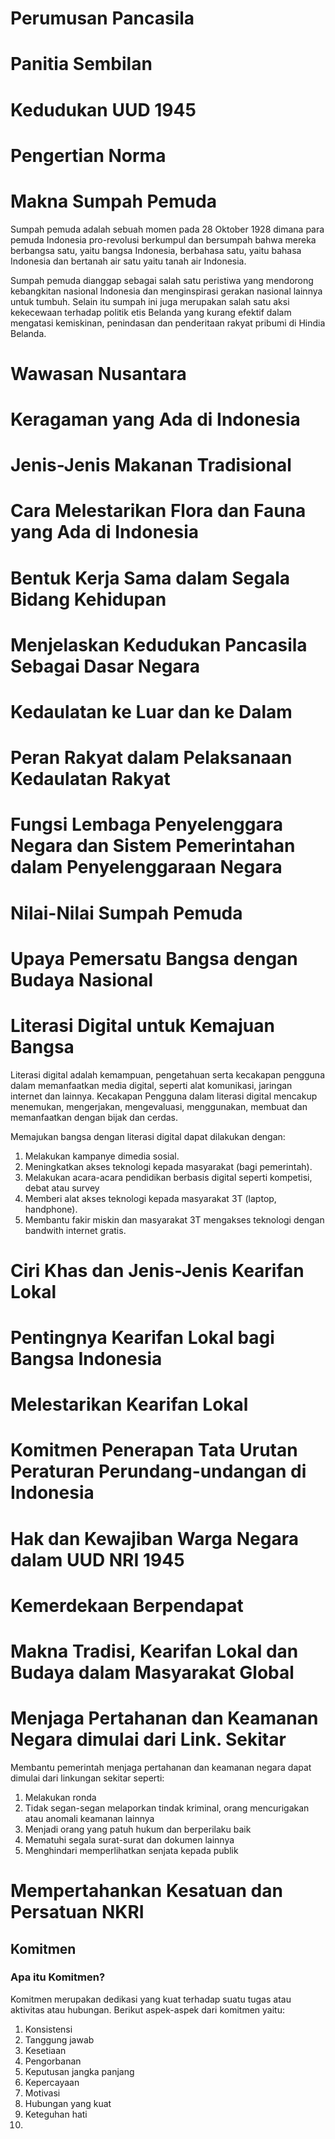 # Perumusan Pancasila

# Panitia Sembilan

# Kedudukan UUD 1945

# Pengertian Norma

# Makna Sumpah Pemuda
Sumpah pemuda adalah sebuah momen pada 28 Oktober 1928 dimana para pemuda Indonesia pro-revolusi berkumpul dan bersumpah bahwa mereka berbangsa satu, yaitu bangsa Indonesia, berbahasa satu, yaitu bahasa Indonesia dan bertanah air satu yaitu tanah air Indonesia.

Sumpah pemuda dianggap sebagai salah satu peristiwa yang mendorong kebangkitan nasional Indonesia dan menginspirasi gerakan nasional lainnya untuk tumbuh. Selain itu sumpah ini juga merupakan salah satu aksi kekecewaan terhadap politik etis Belanda yang kurang efektif dalam mengatasi kemiskinan, penindasan dan penderitaan rakyat pribumi di Hindia Belanda.

# Wawasan Nusantara
# Keragaman yang Ada di Indonesia
# Jenis-Jenis Makanan Tradisional
# Cara Melestarikan Flora dan Fauna yang Ada di Indonesia
# Bentuk Kerja Sama dalam Segala Bidang Kehidupan
# Menjelaskan Kedudukan Pancasila Sebagai Dasar Negara
# Kedaulatan ke Luar dan ke Dalam
# Peran Rakyat dalam Pelaksanaan Kedaulatan Rakyat
# Fungsi Lembaga Penyelenggara Negara dan Sistem Pemerintahan dalam Penyelenggaraan Negara
# Nilai-Nilai Sumpah Pemuda

# Upaya Pemersatu Bangsa dengan Budaya Nasional
# Literasi Digital untuk Kemajuan Bangsa
Literasi digital adalah kemampuan, pengetahuan serta kecakapan pengguna dalam memanfaatkan media digital, seperti alat komunikasi, jaringan internet dan lainnya. Kecakapan Pengguna dalam literasi digital mencakup menemukan, mengerjakan, mengevaluasi, menggunakan, membuat dan memanfaatkan dengan bijak dan cerdas.

Memajukan bangsa dengan literasi digital dapat dilakukan dengan:

1. Melakukan kampanye dimedia sosial.
2. Meningkatkan akses teknologi kepada masyarakat (bagi pemerintah).
3. Melakukan acara-acara pendidikan berbasis digital seperti kompetisi, debat atau survey
4. Memberi alat akses teknologi kepada masyarakat 3T (laptop, handphone).
5. Membantu fakir miskin dan masyarakat 3T mengakses teknologi dengan bandwith internet gratis.

# Ciri Khas dan Jenis-Jenis Kearifan Lokal
# Pentingnya Kearifan Lokal bagi Bangsa Indonesia
# Melestarikan Kearifan Lokal
# Komitmen Penerapan Tata Urutan Peraturan Perundang-undangan di Indonesia
# Hak dan Kewajiban Warga Negara dalam UUD NRI 1945
# Kemerdekaan Berpendapat
# Makna Tradisi, Kearifan Lokal dan Budaya dalam Masyarakat Global
# Menjaga Pertahanan dan Keamanan Negara dimulai dari Link. Sekitar
Membantu pemerintah menjaga pertahanan dan keamanan negara dapat dimulai dari linkungan sekitar seperti:
1. Melakukan ronda
2. Tidak segan-segan melaporkan tindak kriminal, orang mencurigakan atau anomali keamanan lainnya
3. Menjadi orang yang patuh hukum dan berperilaku baik
4. Mematuhi segala surat-surat dan dokumen lainnya
5. Menghindari memperlihatkan senjata kepada publik
# Mempertahankan Kesatuan dan Persatuan NKRI
## Komitmen
### Apa itu Komitmen?
Komitmen merupakan dedikasi yang kuat terhadap suatu tugas atau aktivitas atau hubungan. Berikut aspek-aspek dari komitmen yaitu:
1. Konsistensi
2. Tanggung jawab
3. Kesetiaan
4. Pengorbanan
5. Keputusan jangka panjang
6. Kepercayaan
7. Motivasi
8. Hubungan yang kuat
9.  Keteguhan hati
10. 